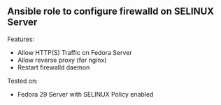  Ansible role to configure firewalld on SELINUX Server
--------------------------------------

Features:

+ Allow HTTP(S) Traffic on Fedora Server
+ Allow reverse proxy (for nginx)
+ Restart firewalld daemon


Tested on:
 - Fedora 29 Server with SELINUX Policy enabled
